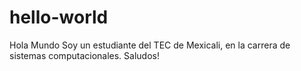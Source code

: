# hello-world
Hola Mundo
Soy un estudiante del TEC de Mexicali, en la carrera de sistemas computacionales.
Saludos!
